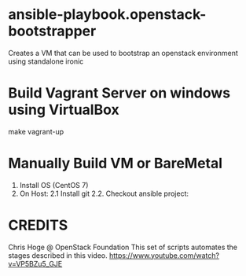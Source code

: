 # ansible-playbook.openstack-bootstrapper
Creates a VM that can be used to bootstrap an openstack environment using standalone ironic

# Build Vagrant Server on windows using VirtualBox
make vagrant-up

# Manually Build VM or BareMetal 
1. Install OS (CentOS 7)
2. On Host:
2.1 Install git 
2.2. Checkout ansible project: 

# CREDITS
Chris Hoge @ OpenStack Foundation
This set of scripts automates the stages described in this video.
https://www.youtube.com/watch?v=VP5BZu5_GJE
